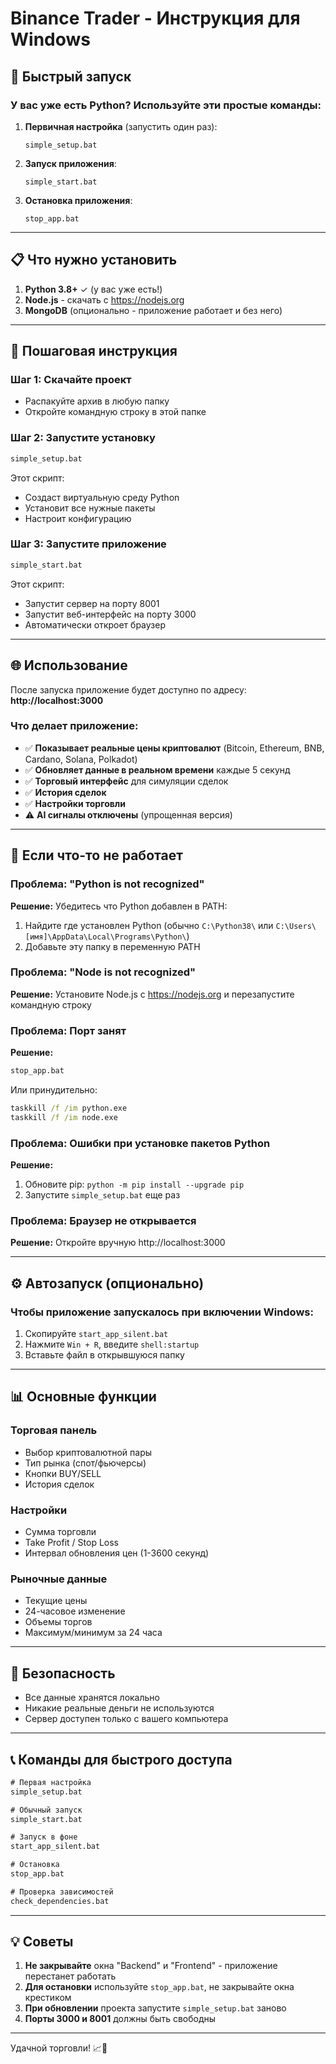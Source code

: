 # Binance Trader - Инструкция для Windows

## 🚀 Быстрый запуск

### У вас уже есть Python? Используйте эти простые команды:

1. **Первичная настройка** (запустить один раз):
   ```
   simple_setup.bat
   ```

2. **Запуск приложения**:
   ```
   simple_start.bat
   ```

3. **Остановка приложения**:
   ```
   stop_app.bat
   ```

---

## 📋 Что нужно установить

1. **Python 3.8+** ✓ (у вас уже есть!)
2. **Node.js** - скачать с https://nodejs.org
3. **MongoDB** (опционально - приложение работает и без него)

---

## 🔧 Пошаговая инструкция

### Шаг 1: Скачайте проект
- Распакуйте архив в любую папку
- Откройте командную строку в этой папке

### Шаг 2: Запустите установку
```cmd
simple_setup.bat
```

Этот скрипт:
- Создаст виртуальную среду Python
- Установит все нужные пакеты
- Настроит конфигурацию

### Шаг 3: Запустите приложение
```cmd
simple_start.bat
```

Этот скрипт:
- Запустит сервер на порту 8001
- Запустит веб-интерфейс на порту 3000
- Автоматически откроет браузер

---

## 🌐 Использование

После запуска приложение будет доступно по адресу: **http://localhost:3000**

### Что делает приложение:
- ✅ **Показывает реальные цены криптовалют** (Bitcoin, Ethereum, BNB, Cardano, Solana, Polkadot)
- ✅ **Обновляет данные в реальном времени** каждые 5 секунд
- ✅ **Торговый интерфейс** для симуляции сделок
- ✅ **История сделок**
- ✅ **Настройки торговли**
- ⚠️ **AI сигналы отключены** (упрощенная версия)

---

## 🐛 Если что-то не работает

### Проблема: "Python is not recognized"
**Решение:** Убедитесь что Python добавлен в PATH:
1. Найдите где установлен Python (обычно `C:\Python38\` или `C:\Users\[имя]\AppData\Local\Programs\Python\`)
2. Добавьте эту папку в переменную PATH

### Проблема: "Node is not recognized"
**Решение:** Установите Node.js с https://nodejs.org и перезапустите командную строку

### Проблема: Порт занят
**Решение:** 
```cmd
stop_app.bat
```
Или принудительно:
```cmd
taskkill /f /im python.exe
taskkill /f /im node.exe
```

### Проблема: Ошибки при установке пакетов Python
**Решение:** 
1. Обновите pip: `python -m pip install --upgrade pip`
2. Запустите `simple_setup.bat` еще раз

### Проблема: Браузер не открывается
**Решение:** Откройте вручную http://localhost:3000

---

## ⚙️ Автозапуск (опционально)

### Чтобы приложение запускалось при включении Windows:

1. Скопируйте `start_app_silent.bat`
2. Нажмите `Win + R`, введите `shell:startup`
3. Вставьте файл в открывшуюся папку

---

## 📊 Основные функции

### Торговая панель
- Выбор криптовалютной пары
- Тип рынка (спот/фьючерсы)
- Кнопки BUY/SELL
- История сделок

### Настройки
- Сумма торговли
- Take Profit / Stop Loss
- Интервал обновления цен (1-3600 секунд)

### Рыночные данные
- Текущие цены
- 24-часовое изменение
- Объемы торгов
- Максимум/минимум за 24 часа

---

## 🔐 Безопасность

- Все данные хранятся локально
- Никакие реальные деньги не используются
- Сервер доступен только с вашего компьютера

---

## 📞 Команды для быстрого доступа

```cmd
# Первая настройка
simple_setup.bat

# Обычный запуск  
simple_start.bat

# Запуск в фоне
start_app_silent.bat

# Остановка
stop_app.bat

# Проверка зависимостей
check_dependencies.bat
```

---

## 💡 Советы

1. **Не закрывайте** окна "Backend" и "Frontend" - приложение перестанет работать
2. **Для остановки** используйте `stop_app.bat`, не закрывайте окна крестиком
3. **При обновлении** проекта запустите `simple_setup.bat` заново
4. **Порты 3000 и 8001** должны быть свободны

---

Удачной торговли! 📈🚀
